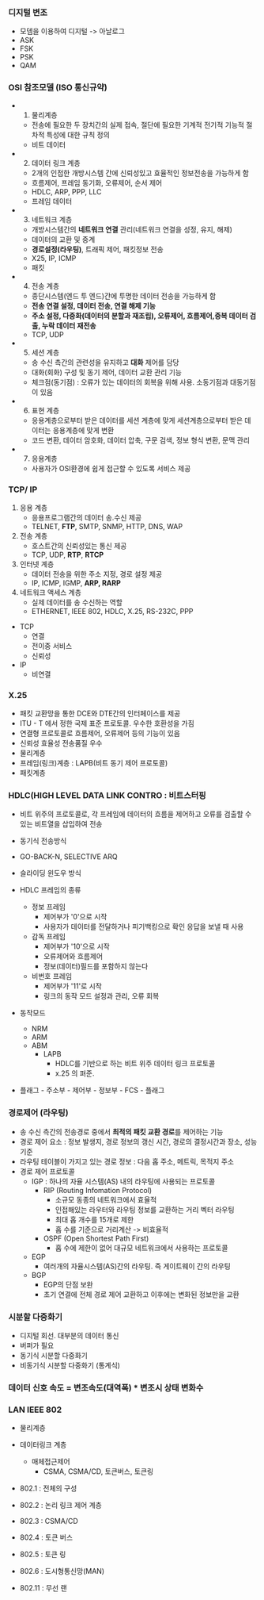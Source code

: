 ### 디지털 변조
- 모뎀을 이용하여 디지털 -> 아날로그
- ASK 
- FSK
- PSK
- QAM 

### OSI 참조모델 (ISO 통신규약)
- 1. 물리계층
    - 전송에 필요한 두 장치간의 실제 접속, 절단에 필요한 기계적 전기적 기능적 절차적 특성에 대한 규칙 정의
    - 비트 데이터
- 2. 데이터 링크 계층
    - 2개의 인접한 개방시스템 간에 신뢰성있고 효율적인 정보전송을 가능하게 함
    - 흐름제어, 프레임 동기화, 오류제어, 순서 제어
    - HDLC, ARP, PPP, LLC
    - 프레임 데이터
- 3. 네트워크 계층
    - 개방시스템간의 **네트워크 연결** 관리(네트워크 연결을 성정, 유지, 해제)
    - 데이터의 교환 및 중계
    - **경로설정(라우팅)**, 트래픽 제어, 패킷정보 전송
    - X25, IP, ICMP
    - 패킷
- 4. 전송 계층
    - 종단시스템(엔드 투 엔드)간에 투명한 데이터 전송을 가능하게 함
    - **전송 연결 설정, 데이터 전송, 연결 해제 기능**
    - **주소 설정, 다중화(데이터의 분할과 재조립), 오류제어, 흐름제어,중복 데이터 검출, 누락 데이터 재전송**
    - TCP, UDP
- 5. 세션 계층
    - 송 수신 측간의 관련성을 유지하고 **대화** 제어를 담당
    - 대화(회화) 구성 및 동기 제어, 데이터 교환 관리 기능
    - 체크점(동기점) : 오류가 있는 데이터의 회복을 위해 사용. 소동기점과 대동기점이 있음
- 6. 표현 계층
    - 응용계층으로부터 받은 데이터를 세션 계층에 맞게 세션계층으로부터 받은 데이터는 응용계층에 맞게 변환
    - 코드 변환, 데이터 암호화, 데이터 압축, 구문 검색, 정보 형식 변환, 문맥 관리
- 7. 응용계층
    - 사용자가 OSI환경에 쉽게 접근할 수 있도록 서비스 제공


### TCP/ IP
1. 응용 계층
    - 응용프로그램간의 데이터 송.수신 제공
    - TELNET, **FTP**, SMTP, SNMP, HTTP, DNS, WAP
2. 전송 계층
    - 호스트간의 신뢰성있는 통신 제공
    - TCP, UDP, **RTP**, **RTCP**
3. 인터넷 계층
    - 데이터 전송을 위한 주소 지정, 경로 설정 제공
    - IP, ICMP, IGMP, **ARP, RARP**
4. 네트워크 액세스 계층
    - 실제 데이터를 송 수신하는 역할
    - ETHERNET, IEEE 802, HDLC, X.25, RS-232C, PPP
- TCP 
    - 연결
    - 전이중 서비스
    - 신뢰성
- IP
    - 비연결

### X.25
- 패킷 교환망을 통한 DCE와 DTE간의 인터페이스를 제공
- ITU - T 에서 정한 국제 표준 프로토콜. 우수한 호환성을 가짐
- 연결형 프로토콜로 흐름제어, 오류제어 등의 기능이 있음
- 신뢰성 효율성 전송품질 우수
- 물리계층
- 프레임(링크)계층 : LAPB(비트 동기 제어 프로토콜)
- 패킷계층

### HDLC(HIGH LEVEL DATA LINK CONTRO : 비트스터핑
- 비트 위주의 프로토콜로, 각 프레임에 데이터의 흐름을 제어하고 오류를 검출할 수 있는 비트열을 삽입하여 전송
- 동기식 전송방식 
- GO-BACK-N, SELECTIVE ARQ
- 슬라이딩 윈도우 방식

- HDLC 프레임의 종류
    - 정보 프레임
        - 제어부가 '0'으로 시작
        - 사용자가 데이터를 전달하거나 피기백킹으로 확인 응답을 보낼 때 사용
    - 감독 프레임
        - 제어부가 '10'으로 시작
        - 오류제어와 흐름제어
        - 정보(데이터)필드를 포함하지 않는다
    - 비번호 프레임
        - 제어부가 '11'로 시작
        - 링크의 동작 모드 설정과 관리, 오류 회복
- 동작모드
    - NRM
    - ARM
    - ABM
        - LAPB
            - HDLC를 기반으로 하는 비트 위주 데이터 링크 프로토콜
            - x.25 의 펴준.
- 플래그 - 주소부 - 제어부 - 정보부 - FCS - 플래그

### 경로제어 (라우팅)
- 송 수신 측간의 전송경로 중에서 **최적의 패킷 교환 경로**를 제어하는 기능
- 경로 제어 요소 : 정보 발생지, 경로 정보의 갱신 시간, 경로의 결정시간과 장소, 성능 기준
- 라우팅 테이블이 가지고 있는 경로 정보 : 다음 홉 주소, 메트릭, 목적지 주소
- 경로 제어 프로토콜
    - IGP : 하나의 자율 시스템(AS) 내의 라우팅에 사용되는 프로토콜
        - RIP (Routing Infomation Protocol)
            - 소규모 동종의 네트워크에서 효율적
            - 인접해있는 라우터와 라우팅 정보를 교환하는 거리 벡터 라우팅
            - 최대 홉 개수를 15개로 제한
            - 홉 수를 기준으로 거리계산 -> 비효율적
        - OSPF (Open Shortest Path First)
            - 홉 수에 제한이 없어 대규모 네트워크에서 사용하는 프로토콜
    - EGP
        - 여러개의 자율시스템(AS)간의 라우팅. 즉 게이트웨이 간의 라우팅
    - BGP
        - EGP의 단점 보완
        - 초기 연결에 전체 경로 제어 교환하고 이후에는 변화된 정보만을 교환

### 시분할 다중화기
- 디지털 회선. 대부분의 데이터 통신
- 버퍼가 필요
- 동기식 시분할 다중화기
- 비동기식 시분할 다중화기 (통계식)

### 데이터 신호 속도 = 변조속도(대역폭) * 변조시 상태 변화수 

### LAN IEEE 802
- 물리계층
- 데이터링크 계층 
    - 매체접근제어
        - CSMA, CSMA/CD, 토큰버스, 토큰링

- 802.1 : 전체의 구성
- 802.2 : 논리 링크 제어 계층
- 802.3 : CSMA/CD
- 802.4 : 토큰 버스
- 802.5 : 토큰 링
- 802.6 : 도시형통신망(MAN)
- 802.11 : 무선 랜